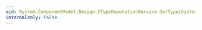 ```yaml
---
uid: System.ComponentModel.Design.ITypeResolutionService.GetType(System.String,System.Boolean)
internalonly: False
---
```

